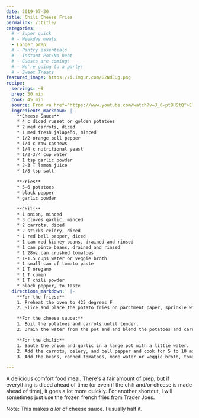```yaml
---
date: 2019-07-30
title: Chili Cheese Fries
permalink: /:title/
categories:
  # - Super quick
  # - Weekday meals
  - Longer prep
  # - Pantry essentials
  # - Instant Pot/No heat
  # - Guests are coming!
  # - We're going to a party!
  # - Sweet Treats
featured_image: https://i.imgur.com/G2NdJUg.png
recipe:
  servings: ~8
  prep: 30 min
  cook: 45 min
  source: From <a href="https://www.youtube.com/watch?v=J_6-ptBHStQ">Ellen Fisher</a>
  ingredients_markdown: |-
    **Cheese Sauce**
    * 4 c diced russet or golden potatoes 
    * 2 med carrots, diced 
    * 1 med fresh jalapeño, minced
    * 1/2 orange bell pepper 
    * 1/4 c raw cashews 
    * 1/4 c nutritional yeast 
    * 1/2-3/4 cup water 
    * 1 tsp garlic powder 
    * 2-3 T lemon juice 
    * 1/8 tsp salt 

    **Fries**
    * 5-6 potatoes
    * black pepper
    * garlic powder

    **Chili**
    * 1 onion, minced 
    * 3 cloves garlic, minced 
    * 2 carrots, diced 
    * 2 sticks celery, diced 
    * 1 red bell pepper, diced 
    * 1 can red kidney beans, drained and rinsed 
    * 1 can pinto beans, drained and rinsed
    * 1 28oz can crushed tomatoes 
    * 1-1.5 cups water or veggie broth 
    * 1 small can of tomato paste 
    * 1 T oregano
    * 1 T cumin
    * 1 T chili powder
    * black pepper, to taste
  directions_markdown:  |-
    **For the fries:**
    1. Preheat the oven to 425 degrees F
    2. Slice and place the potato fries on parchment paper, sprinkle with black pepper and garlic powder and bake for about 30-45 minutes.  Rotate half way.

    **For the cheese sauce:**
    1. Boil the potatoes and carrots until tender.
    2. Drain the water from the pot and and blend the potatoes and carrots with the rest of the cheese sauce ingredients in a high speed blender until smooth and creamy.

    **For the chili:**
    1. Sauté the onion and garlic in a large pot with a little water.
    2. Add the carrots, celery, and bell pepper and cook for 5 to 10 minutes. Add more water or veggie broth as needed.
    3. Add the beans, canned tomatoes, more water or veggie broth, tomato paste, and spices and stir to combine.  Cover and simmer on low heat for 15 minutes.

---
```

A delicious comfort food meal.  There's a fair amount of prep, but if everything is diced ahead of time (or even if the chili and/or cheese is made ahead of time), it goes a lot more quickly.  For another shortcut, I will sometimes just use the frozen french fries from Trader Joes.

Note: This makes _a lot_ of cheese sauce.  I usually half it.